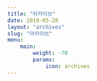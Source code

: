```yaml
---
title: "아카이브"
date: 2019-05-28
layout: "archives"
slug: "아카이브"
menu:
    main:
        weight: -70
        params: 
            icon: archives
---
```

